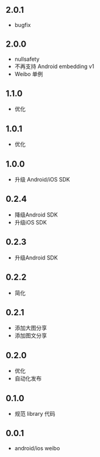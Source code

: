 ## 2.0.1

* bugfix

## 2.0.0

* nullsafety
* 不再支持 Android embedding v1
* Weibo 单例

## 1.1.0

* 优化

## 1.0.1

* 优化

## 1.0.0

* 升级 Android/iOS SDK

## 0.2.4

* 降级Android SDK
* 升级iOS SDK

## 0.2.3

* 升级Android SDK

## 0.2.2

* 简化

## 0.2.1

* 添加大图分享
* 添加图文分享

## 0.2.0

* 优化
* 自动化发布

## 0.1.0

* 规范 library 代码

## 0.0.1

* android/ios weibo
